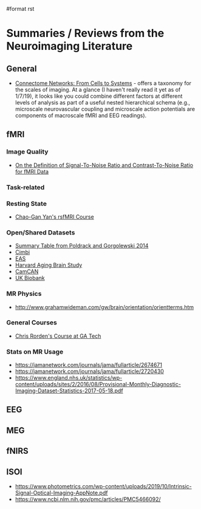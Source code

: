 \#format rst

Summaries / Reviews from the Neuroimaging Literature
====================================================

General
-------

-   [Connectome Networks: From Cells to Systems](https://www.ncbi.nlm.nih.gov/books/NBK435773/) - offers a taxonomy for the scales of imaging. At a glance (I haven't really read it yet as of 1/7/19), it looks like you could combine different factors at different levels of analysis as part of a useful nested hierarchical schema (e.g., microscale neurovascular coupling and microscale action potentials are components of macroscale fMRI and EEG readings).

fMRI
----

### Image Quality

-   [On the Definition of Signal-To-Noise Ratio and Contrast-To-Noise Ratio for fMRI Data](http://journals.plos.org/plosone/article?id=10.1371/journal.pone.0077089)

### Task-related

### Resting State

-   [Chao-Gan Yan's rsfMRI Course](http://rfmri.org/Course)

### Open/Shared Datasets

-   [Summary Table from Poldrack and Gorgolewski 2014](http://www.nature.com/neuro/journal/v17/n11/fig_tab/nn.3818_T1.html)
-   [Cimbi](http://www.sciencedirect.com/science/article/pii/S1053811915003158)
-   [EAS](http://www.einstein.yu.edu/departments/neurology/clinical-research-program/eas/data-sharing.aspx)
-   [Harvard Aging Brain Study](http://nmr.mgh.harvard.edu/lab/harvardagingbrain)
-   [CamCAN](https://camcan-archive.mrc-cbu.cam.ac.uk/dataaccess/)
-   [UK Biobank](http://www.ukbiobank.ac.uk/imaging-data/)

### MR Physics

-   <http://www.grahamwideman.com/gw/brain/orientation/orientterms.htm>

### General Courses

-   [Chris Rorden's Course at GA Tech](https://web.archive.org/web/20110816023612/http://www.cabiatl.com/CABI/resources/Course/)

### Stats on MR Usage

-   <https://jamanetwork.com/journals/jama/fullarticle/2674671>
-   <https://jamanetwork.com/journals/jama/fullarticle/2720430>
-   <https://www.england.nhs.uk/statistics/wp-content/uploads/sites/2/2016/08/Provisional-Monthly-Diagnostic-Imaging-Dataset-Statistics-2017-05-18.pdf>

EEG
---

MEG
---

fNIRS
-----

ISOI
----

-   <https://www.photometrics.com/wp-content/uploads/2019/10/Intrinsic-Signal-Optical-Imaging-AppNote.pdf>
-   <https://www.ncbi.nlm.nih.gov/pmc/articles/PMC5466092/>

